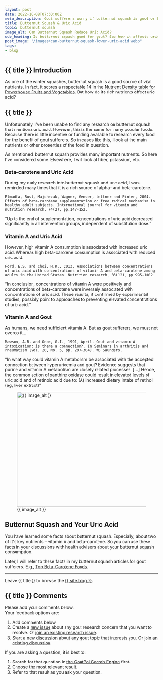 ```yaml
---
layout: post
date: 2022-10-08T07:30:00Z
meta_description: Gout sufferers worry if butternut squash is good or bad for gout. First, check the science about its effects on uric acid.
title: Butternut Squash & Uric Acid
topic: butternut squash
image_alt: Can Butternut Squash Reduce Uric Acid?
sub_heading: Is butternut squash good for gout? See how it affects uric acid.
post_image: "/images/can-butternut-squash-lower-uric-acid.webp"
tags:
- blog
---
```

<h2 id="intro">{{ title }} Introduction</h2>
As one of the winter squashes, butternut squash is a good source of vital nutrients. In fact, it scores a respectable 14 in the <a href="https://alkascore.com/powerhouse-fruits-vegetables-list/">Nutrient Density table for Powerhouse Fruits and Vegetables</a>. But how do its rich nutrients affect uric acid?

<h2 id="butternut">{{ title }}</h2>
Unfortunately, I've been unable to find any research on butternut squash that mentions uric acid. However, this is the same for many popular foods. Because there is little incentive or funding available to research every food for the benefit of gout sufferers. So in cases like this, I look at the main nutrients or other properties of the food in question.

As mentioned, butternut squash provides many important nutrients. So here I've considered some. Elsewhere, I will look at fiber, potassium, etc.

<h3 id="carotene">Beta-carotene and Uric Acid</h3>
<p>During my early research into butternut squash and uric acid, I was reminded many times that it is a rich source of alpha- and beta-carotene. </p>
<code>Elmadfa, Rust, Majchrzak, Wagner, Genser, Lettner and Pinter, 2004. Effects of beta-carotene supplementation on free radical mechanism in healthy adult subjects. International journal for vitamin and nutrition research, 74(2), pp.147-152.</code>

<q cite="https://doi.org/10.1024/0300-9831.74.2.147">Up to the end of supplementation, concentrations of uric acid decreased significantly in all intervention groups, independent of substitution dose.</q>

<h3 id="vita">Vitamin A and Uric Acid</h3>
<p>However, high vitamin A consumption is associated with increased uric acid. Whereas high beta-carotene consumption is associated with reduced uric acid.</p>
<code>Ford, E.S. and Choi, H.K., 2013. Associations between concentrations of uric acid with concentrations of vitamin A and beta-carotene among adults in the United States. Nutrition research, 33(12), pp.995-1002.</code>

<q cite="https://dx.doi.org/10.1016/j.nutres.2013.08.008">In conclusion, concentrations of vitamin A were positively and concentrations of beta-carotene were inversely associated with concentrations of uric acid. These results, if confirmed by experimental studies, possibly point to approaches to preventing elevated concentrations of uric acid.</q>

<h3 id="gout">Vitamin A and Gout</h3>
<p>As humans, we need sufficient vitamin A. But as gout sufferers, we must not overdo it…</p>
<code>Mawson, A.R. and Onor, G.I., 1991, April. Gout and vitamin A intoxication: is there a connection?. In Seminars in arthritis and rheumatism (Vol. 20, No. 5, pp. 297-304). WB Saunders.</code>

<q cite="https://doi.org/10.1016/0049-0172(91)90030-4">In what way could vitamin A metabolism be associated with the accepted connection between hyperuricemia and gout? Evidence suggests that purine and vitamin A metabolism are closely related processes. […] Hence, the common action of xanthine oxidase could result in elevated levels of uric acid and of retinoic acid due to: (A) increased dietary intake of retinol (eg, liver extract)</q>

<figure id="image" class="inner">
<img src="{{ post_image }}" alt="{{ image_alt }}"  width="610" height="377">
  <figcaption>{{ image_alt }}</figcaption>
</figure>
<h2 id="next">Butternut Squash and Your Uric Acid</h2>
You have learned some facts about butternut squash. Especially, about two of it's key nutrients – vitamin A and beta-carotene. So you can use these facts in your discussions with health advisers about your butternut squash consumption.

Later, I will refer to these facts in my butternut squash articles for gout sufferers. E.g., <a href="https://goutpal.com/blog/beta-carotene-foods-gout/">Top Beta-Carotene Foods</a>.

<hr />
Leave {{ title }} to browse the <a href="/blog">{{ site.blog }}</a>.

<h2 id="comments">{{ title }} Comments</h2>
<p>Please add your comments below.<br />
Your feedback options are:</p>
<ol>
<li>Add comments below</li>
<li>Create a <a href="https://github.com/kct2020/goutpal-info-11ty/issues/new/choose">new issue</a> about any gout research concern that you want to resolve. Or <a href="https://github.com/kct2020/goutpal-info-11ty/issues">join an existing research issue</a>.</li>
<li>Start a <a href="https://github.com/kct2020/goutpal-com-skeleventy/discussions/new">new discussion</a> about any gout topic that interests you. Or <a href="https://github.com/kct2020/goutpal-com-skeleventy/discussions">join an existing discussion</a>.</li>
</ol>
<p>If you are asking a question, it is best to:</p>
<ol>
<li>Search for that question in <a href="https://cse.google.com/cse?cof=FORID:0&cx=partner-pub-4857169685716700:9780732506">the GoutPal Search Engine</a> first.</li>
<li>Choose the most relevant result.</li>
<li>Refer to that result as you ask your question.</li>
</ol>
<script src="https://giscus.app/client.js"
        data-repo="kct2020/goutpal-com-skeleventy"
        data-repo-id="R_kgDOGVSRQQ"
        data-category="GoutPal Links Comments🗣"
        data-category-id="DIC_kwDOGVSRQc4CRbFp"
        data-mapping="title"
        data-strict="0"
        data-reactions-enabled="1"
        data-emit-metadata="1"
        data-input-position="top"
        data-theme="light_tritanopia"
        data-lang="en"
        data-loading="lazy"
        crossorigin="anonymous"
        async>
</script>
